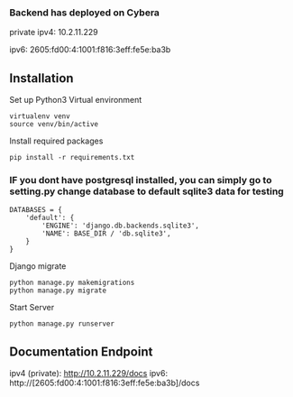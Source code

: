 ### Backend has deployed on Cybera
private ipv4: 10.2.11.229

ipv6: 2605:fd00:4:1001:f816:3eff:fe5e:ba3b

## Installation 

Set up Python3 Virtual environment 

```
virtualenv venv
source venv/bin/active
```

Install required packages

```
pip install -r requirements.txt
```

### IF you dont have postgresql installed, you can simply go to setting.py change database to default sqlite3 data for testing

```
DATABASES = {
    'default': {
        'ENGINE': 'django.db.backends.sqlite3',
        'NAME': BASE_DIR / 'db.sqlite3',
    }
}
```
Django migrate

```
python manage.py makemigrations
python manage.py migrate
```

Start Server

```
python manage.py runserver
```


## Documentation Endpoint
ipv4 (private): http://10.2.11.229/docs
ipv6: http://[2605:fd00:4:1001:f816:3eff:fe5e:ba3b]/docs



